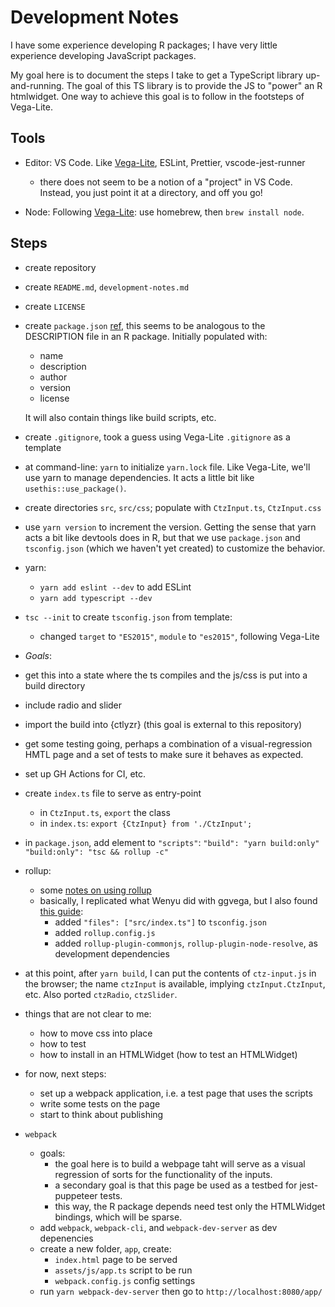 # Development Notes

I have some experience developing R packages; I have very little experience developing JavaScript packages.

My goal here is to document the steps I take to get a TypeScript library up-and-running. The goal of this TS library is to provide the JS to "power" an R htmlwidget. One way to achieve this goal is to follow in the footsteps of Vega-Lite.

## Tools

- Editor: VS Code. Like [Vega-Lite](https://github.com/vega/vega-lite/blob/master/CONTRIBUTING.md#suggested-programming-environment), ESLint, Prettier, vscode-jest-runner

  - there does not seem to be a notion of a "project" in VS Code. Instead, you just point it at
  a directory, and off you go!

- Node: Following [Vega-Lite](https://github.com/vega/vega-lite/blob/master/CONTRIBUTING.md#repository-setup): use homebrew, then `brew install node`.

## Steps

- create repository

- create `README.md`, `development-notes.md`

- create `LICENSE`

- create `package.json` [ref](https://yarnpkg.com/lang/en/docs/package-json/), this seems to be analogous to the DESCRIPTION file in an R package. Initially populated with:
  - name
  - description
  - author
  - version
  - license

  It will also contain things like build scripts, etc.

- create `.gitignore`, took a guess using Vega-Lite `.gitignore` as a template

- at command-line: `yarn` to initialize `yarn.lock` file. Like Vega-Lite, we'll use yarn to manage dependencies. It acts a little bit like `usethis::use_package()`.

- create directories `src`, `src/css`; populate with `CtzInput.ts`, `CtzInput.css`

- use `yarn version` to increment the version. Getting the sense that yarn acts a bit like devtools does in R, but that we use `package.json` and `tsconfig.json` (which we haven't yet created) to customize the behavior.

- yarn:
  - `yarn add eslint --dev` to add ESLint
  - `yarn add typescript --dev`

- `tsc --init` to create `tsconfig.json` from template:
  - changed `target` to `"ES2015"`, `module` to `"es2015"`, following Vega-Lite

- *Goals*:
 - get this into a state where the ts compiles and the js/css is put into a build directory
 - include radio and slider
 - import the build into {ctlyzr} (this goal is external to this repository)
 - get some testing going, perhaps a combination of a visual-regression HMTL page and a set of tests to make sure it behaves as expected.
 - set up GH Actions for CI, etc.

- create `index.ts` file to serve as entry-point
  - in `CtzInput.ts`, `export` the class
  - in `index.ts`: `export {CtzInput} from './CtzInput';`

- in `package.json`, add element to `"scripts"`:
    `"build": "yarn build:only"`
    `"build:only": "tsc && rollup -c"`

- rollup:
  - some [notes on using rollup](https://hackernoon.com/building-and-publishing-a-module-with-typescript-and-rollup-js-faa778c85396)
  - basically, I replicated what Wenyu did with ggvega, but I also found [this guide](https://remarkablemark.org/blog/2019/07/12/rollup-commonjs-umd/):
    - added `"files": ["src/index.ts"]` to `tsconfig.json`
    - added `rollup.config.js`
    - added `rollup-plugin-commonjs`, `rollup-plugin-node-resolve`, as development dependencies

- at this point, after `yarn build`, I can put the contents of `ctz-input.js` in the browser; the name `ctzInput` is available,
implying `ctzInput.CtzInput`, etc. Also ported `ctzRadio`, `ctzSlider`.

- things that are not clear to me:
  - how to move css into place
  - how to test
  - how to install in an HTMLWidget (how to test an HTMLWidget)

- for now, next steps:
  - set up a webpack application, i.e. a test page that uses the scripts
  - write some tests on the page
  - start to think about publishing

- `webpack` 
  - goals:
    - the goal here is to build a webpage taht will serve as a visual regression of sorts for the functionality of the inputs.
    - a secondary goal is that this page be used as a testbed for jest-puppeteer tests.
    - this way, the R package depends need test only the HTMLWidget bindings, which will be sparse.
  - add `webpack`, `webpack-cli`, and `webpack-dev-server` as dev depenencies
  - create a new folder, `app`, create:
    - `index.html` page to be served
    - `assets/js/app.ts` script to be run
    - `webpack.config.js` config settings
  - run `yarn webpack-dev-server` then go to `http://localhost:8080/app/`
